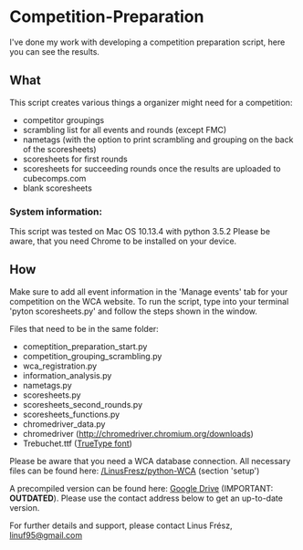 # Competition-Preparation
I've done my work with developing a competition preparation script, here you can see the results.

## What
This script creates various things a organizer might need for a competition:
- competitor groupings
- scrambling list for all events and rounds (except FMC)
- nametags (with the option to print scrambling and grouping on the back of the scoresheets)
- scoresheets for first rounds
- scoresheets for succeeding rounds once the results are uploaded to cubecomps.com
- blank scoresheets
    
### System information: 
This script was tested on Mac OS 10.13.4 with python 3.5.2
Please be aware, that you need Chrome to be installed on your device.
    
## How
Make sure to add all event information in the 'Manage events' tab for your competition on the WCA website. To run the script, type into your terminal 'pyton scoresheets.py' and follow the steps shown in the window.
    
Files that need to be in the same folder:
- comeptition_preparation_start.py
- competition_grouping_scrambling.py
- wca_registration.py
- information_analysis.py
- nametags.py
- scoresheets.py
- scoresheets_second_rounds.py
- scoresheets_functions.py
- chromedriver_data.py
- chromedriver (http://chromedriver.chromium.org/downloads)
- Trebuchet.ttf ([TrueType font](https://www.fontpalace.com/font-download/Trebuchet+MS/))
    
Please be aware that you need a WCA database connection. All necessary files can be found here: [/LinusFresz/python-WCA](https://github.com/LinusFresz/python-WCA) (section 'setup') 
    
A precompiled version can be found here: [Google Drive](https://drive.google.com/drive/folders/1ZNBX43MzM5jKLJOeDsSuLcwJqiyEOU1d?usp=sharing) (IMPORTANT: **OUTDATED**). Please use the contact address below to get an up-to-date version. 

For further details and support, please contact Linus Frész, linuf95@gmail.com
